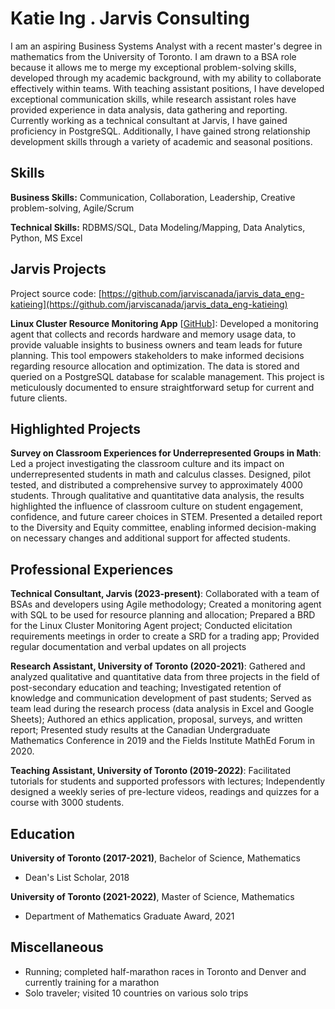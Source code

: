 # Katie Ing . Jarvis Consulting

I am an aspiring Business Systems Analyst with a recent master's degree in mathematics from the University of Toronto. I am drawn to a BSA role because it allows me to merge my exceptional problem-solving skills, developed through my academic background, with my ability to collaborate effectively within teams. With teaching assistant positions, I have developed exceptional communication skills, while research assistant roles have provided experience in data analysis, data gathering and reporting. Currently working as a technical consultant at Jarvis, I have gained proficiency in PostgreSQL. Additionally, I have gained strong relationship development skills through a variety of academic and seasonal positions.

## Skills

**Business Skills:** Communication, Collaboration, Leadership, Creative problem-solving, Agile/Scrum

**Technical Skills:** RDBMS/SQL, Data Modeling/Mapping, Data Analytics, Python, MS Excel

## Jarvis Projects

Project source code: [https://github.com/jarviscanada/jarvis_data_eng-katieing](https://github.com/jarviscanada/jarvis_data_eng-katieing)


**Linux Cluster Resource Monitoring App** [[GitHub](https://github.com/jarviscanada/jarvis_data_eng-katieing/tree/master/linux_sql)]: Developed a monitoring agent that collects and records hardware and memory usage data, to provide valuable insights to business owners and team leads for future planning. This tool empowers stakeholders to make informed decisions regarding resource allocation and optimization. The data is stored and queried on a PostgreSQL database for scalable management. This project is meticulously documented to ensure straightforward setup for current and future clients.


## Highlighted Projects
**Survey on Classroom Experiences for Underrepresented Groups in Math**: Led a project investigating the classroom culture and its impact on underrepresented students in math and calculus classes. Designed, pilot tested, and distributed a comprehensive survey to approximately 4000 students. Through qualitative and quantitative data analysis, the results highlighted the influence of classroom culture on student engagement, confidence, and future career choices in STEM. Presented a detailed report to the Diversity and Equity committee, enabling informed decision-making on necessary changes and additional support for affected students.


## Professional Experiences

**Technical Consultant, Jarvis (2023-present)**: Collaborated with a team of BSAs and developers using Agile methodology; Created a monitoring agent with SQL to be used for resource planning and allocation; Prepared a BRD for the Linux Cluster Monitoring Agent project; Conducted elicitation requirements meetings in order to create a SRD for a trading app; Provided regular documentation and verbal updates on all projects

**Research Assistant, University of Toronto (2020-2021)**: Gathered and analyzed qualitative and quantitative data from three projects in the field of post-secondary education and teaching; Investigated retention of knowledge and communication development of past students; Served as team lead during the research process (data analysis in Excel and Google Sheets); Authored an ethics application, proposal, surveys, and written report; Presented study results at the Canadian Undergraduate Mathematics Conference in 2019 and the Fields Institute MathEd Forum in 2020.

**Teaching Assistant, University of Toronto (2019-2022)**: Facilitated tutorials for students and supported professors with lectures; Independently designed a weekly series of pre-lecture videos, readings and quizzes for a course with 3000 students.


## Education
**University of Toronto (2017-2021)**, Bachelor of Science, Mathematics
- Dean's List Scholar, 2018

**University of Toronto (2021-2022)**, Master of Science, Mathematics
- Department of Mathematics Graduate Award, 2021


## Miscellaneous
- Running; completed half-marathon races in Toronto and Denver and currently training for a marathon
- Solo traveler; visited 10 countries on various solo trips